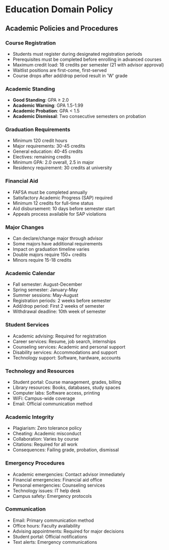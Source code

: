 # Education Domain Policy

## Academic Policies and Procedures

### Course Registration
- Students must register during designated registration periods
- Prerequisites must be completed before enrolling in advanced courses
- Maximum credit load: 18 credits per semester (21 with advisor approval)
- Waitlist positions are first-come, first-served
- Course drops after add/drop period result in 'W' grade

### Academic Standing
- **Good Standing**: GPA ≥ 2.0
- **Academic Warning**: GPA 1.5-1.99
- **Academic Probation**: GPA < 1.5
- **Academic Dismissal**: Two consecutive semesters on probation

### Graduation Requirements
- Minimum 120 credit hours
- Major requirements: 30-45 credits
- General education: 40-45 credits
- Electives: remaining credits
- Minimum GPA: 2.0 overall, 2.5 in major
- Residency requirement: 30 credits at university

### Financial Aid
- FAFSA must be completed annually
- Satisfactory Academic Progress (SAP) required
- Minimum 12 credits for full-time status
- Aid disbursement: 10 days before semester start
- Appeals process available for SAP violations

### Major Changes
- Can declare/change major through advisor
- Some majors have additional requirements
- Impact on graduation timeline varies
- Double majors require 150+ credits
- Minors require 15-18 credits

### Academic Calendar
- Fall semester: August-December
- Spring semester: January-May
- Summer sessions: May-August
- Registration periods: 2 weeks before semester
- Add/drop period: First 2 weeks of semester
- Withdrawal deadline: 10th week of semester

### Student Services
- Academic advising: Required for registration
- Career services: Resume, job search, internships
- Counseling services: Academic and personal support
- Disability services: Accommodations and support
- Technology support: Software, hardware, accounts

### Technology and Resources
- Student portal: Course management, grades, billing
- Library resources: Books, databases, study spaces
- Computer labs: Software access, printing
- WiFi: Campus-wide coverage
- Email: Official communication method

### Academic Integrity
- Plagiarism: Zero tolerance policy
- Cheating: Academic misconduct
- Collaboration: Varies by course
- Citations: Required for all work
- Consequences: Failing grade, probation, dismissal

### Emergency Procedures
- Academic emergencies: Contact advisor immediately
- Financial emergencies: Financial aid office
- Personal emergencies: Counseling services
- Technology issues: IT help desk
- Campus safety: Emergency protocols

### Communication
- Email: Primary communication method
- Office hours: Faculty availability
- Advising appointments: Required for major decisions
- Student portal: Official notifications
- Text alerts: Emergency communications
